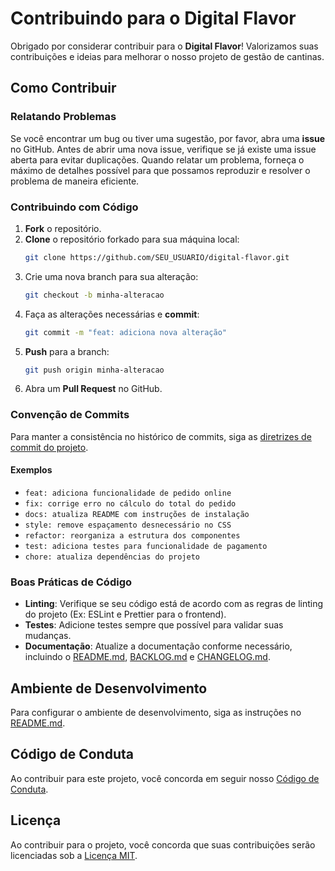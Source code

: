 # Contribuindo para o Digital Flavor

Obrigado por considerar contribuir para o **Digital Flavor**! Valorizamos suas contribuições e ideias para melhorar o nosso projeto de gestão de cantinas.

## Como Contribuir

### Relatando Problemas

Se você encontrar um bug ou tiver uma sugestão, por favor, abra uma **issue** no GitHub. Antes de abrir uma nova issue, verifique se já existe uma issue aberta para evitar duplicações. Quando relatar um problema, forneça o máximo de detalhes possível para que possamos reproduzir e resolver o problema de maneira eficiente.

### Contribuindo com Código

1. **Fork** o repositório.
2. **Clone** o repositório forkado para sua máquina local:
    ```sh
    git clone https://github.com/SEU_USUARIO/digital-flavor.git
    ```
3. Crie uma nova branch para sua alteração:
    ```sh
    git checkout -b minha-alteracao
    ```
4. Faça as alterações necessárias e **commit**:
    ```sh
    git commit -m "feat: adiciona nova alteração"
    ```
5. **Push** para a branch:
    ```sh
    git push origin minha-alteracao
    ```
6. Abra um **Pull Request** no GitHub.

### Convenção de Commits

Para manter a consistência no histórico de commits, siga as [diretrizes de commit do projeto](./CONVENTIONAL_COMMITS.md).

#### Exemplos

- `feat: adiciona funcionalidade de pedido online`
- `fix: corrige erro no cálculo do total do pedido`
- `docs: atualiza README com instruções de instalação`
- `style: remove espaçamento desnecessário no CSS`
- `refactor: reorganiza a estrutura dos componentes`
- `test: adiciona testes para funcionalidade de pagamento`
- `chore: atualiza dependências do projeto`

### Boas Práticas de Código

- **Linting**: Verifique se seu código está de acordo com as regras de linting do projeto (Ex: ESLint e Prettier para o frontend).
- **Testes**: Adicione testes sempre que possível para validar suas mudanças.
- **Documentação**: Atualize a documentação conforme necessário, incluindo o [README.md](../README.md), [BACKLOG.md](./BACKLOG.md) e [CHANGELOG.md](./CHANGELOG.md).

## Ambiente de Desenvolvimento

Para configurar o ambiente de desenvolvimento, siga as instruções no [README.md](../README.md).

## Código de Conduta

Ao contribuir para este projeto, você concorda em seguir nosso [Código de Conduta](../CODE_OF_CONDUCT.md).

## Licença

Ao contribuir para o projeto, você concorda que suas contribuições serão licenciadas sob a [Licença MIT](../LICENSE).
